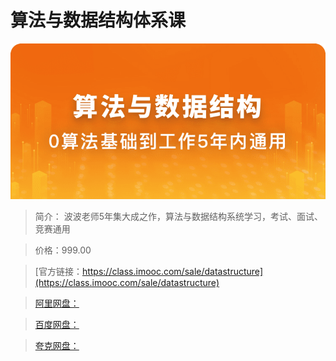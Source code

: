 # 算法与数据结构体系课

![img](../../assets/5fe189a7097739dd06960344.jpg)

> 简介： 波波老师5年集大成之作，算法与数据结构系统学习，考试、面试、竞赛通用

> 价格：999.00

> [官方链接：https://class.imooc.com/sale/datastructure](https://class.imooc.com/sale/datastructure)

> [阿里网盘：]()

> [百度网盘：]()

> [夸克网盘：]()
